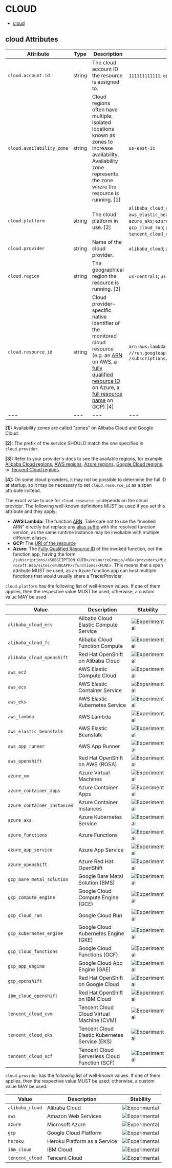 
<!--- Hugo front matter used to generate the website version of this page:
--->

# CLOUD

- [cloud](#cloud)


## cloud Attributes

| Attribute  | Type | Description  | Examples  | Stability |
|---|---|---|---|---|
| `cloud.account.id` |  string | The cloud account ID the resource is assigned to.  | `111111111111`; `opentelemetry` | ![Experimental](https://img.shields.io/badge/-experimental-blue) |
| `cloud.availability_zone` |  string | Cloud regions often have multiple, isolated locations known as zones to increase availability. Availability zone represents the zone where the resource is running. [1] | `us-east-1c` | ![Experimental](https://img.shields.io/badge/-experimental-blue) |
| `cloud.platform` |  string | The cloud platform in use. [2] | `alibaba_cloud_ecs`; `alibaba_cloud_fc`; `alibaba_cloud_openshift`; `aws_ec2`; `aws_ecs`; `aws_eks`; `aws_lambda`; `aws_elastic_beanstalk`; `aws_app_runner`; `aws_openshift`; `azure_vm`; `azure_container_apps`; `azure_container_instances`; `azure_aks`; `azure_functions`; `azure_app_service`; `azure_openshift`; `gcp_bare_metal_solution`; `gcp_compute_engine`; `gcp_cloud_run`; `gcp_kubernetes_engine`; `gcp_cloud_functions`; `gcp_app_engine`; `gcp_openshift`; `ibm_cloud_openshift`; `tencent_cloud_cvm`; `tencent_cloud_eks`; `tencent_cloud_scf` | ![Experimental](https://img.shields.io/badge/-experimental-blue) |
| `cloud.provider` |  string | Name of the cloud provider.  | `alibaba_cloud`; `aws`; `azure`; `gcp`; `heroku`; `ibm_cloud`; `tencent_cloud` | ![Experimental](https://img.shields.io/badge/-experimental-blue) |
| `cloud.region` |  string | The geographical region the resource is running. [3] | `us-central1`; `us-east-1` | ![Experimental](https://img.shields.io/badge/-experimental-blue) |
| `cloud.resource_id` |  string | Cloud provider-specific native identifier of the monitored cloud resource (e.g. an [ARN](https://docs.aws.amazon.com/general/latest/gr/aws-arns-and-namespaces.html) on AWS, a [fully qualified resource ID](https://learn.microsoft.com/rest/api/resources/resources/get-by-id) on Azure, a [full resource name](https://cloud.google.com/apis/design/resource_names#full_resource_name) on GCP) [4] | `arn:aws:lambda:REGION:ACCOUNT_ID:function:my-function`; `//run.googleapis.com/projects/PROJECT_ID/locations/LOCATION_ID/services/SERVICE_ID`; `/subscriptions/<SUBSCIPTION_GUID>/resourceGroups/<RG>/providers/Microsoft.Web/sites/<FUNCAPP>/functions/<FUNC>` | ![Experimental](https://img.shields.io/badge/-experimental-blue) |
|---|---|---|---|---|

**[1]:** Availability zones are called "zones" on Alibaba Cloud and Google Cloud.

**[2]:** The prefix of the service SHOULD match the one specified in `cloud.provider`.

**[3]:** Refer to your provider's docs to see the available regions, for example [Alibaba Cloud regions](https://www.alibabacloud.com/help/doc-detail/40654.htm), [AWS regions](https://aws.amazon.com/about-aws/global-infrastructure/regions_az/), [Azure regions](https://azure.microsoft.com/global-infrastructure/geographies/), [Google Cloud regions](https://cloud.google.com/about/locations), or [Tencent Cloud regions](https://www.tencentcloud.com/document/product/213/6091).

**[4]:** On some cloud providers, it may not be possible to determine the full ID at startup,
so it may be necessary to set `cloud.resource_id` as a span attribute instead.

The exact value to use for `cloud.resource_id` depends on the cloud provider.
The following well-known definitions MUST be used if you set this attribute and they apply:

* **AWS Lambda:** The function [ARN](https://docs.aws.amazon.com/general/latest/gr/aws-arns-and-namespaces.html).
  Take care not to use the "invoked ARN" directly but replace any
  [alias suffix](https://docs.aws.amazon.com/lambda/latest/dg/configuration-aliases.html)
  with the resolved function version, as the same runtime instance may be invokable with
  multiple different aliases.
* **GCP:** The [URI of the resource](https://cloud.google.com/iam/docs/full-resource-names)
* **Azure:** The [Fully Qualified Resource ID](https://docs.microsoft.com/rest/api/resources/resources/get-by-id) of the invoked function,
  *not* the function app, having the form
  `/subscriptions/<SUBSCIPTION_GUID>/resourceGroups/<RG>/providers/Microsoft.Web/sites/<FUNCAPP>/functions/<FUNC>`.
  This means that a span attribute MUST be used, as an Azure function app can host multiple functions that would usually share
  a TracerProvider.


`cloud.platform` has the following list of well-known values. If one of them applies, then the respective value MUST be used; otherwise, a custom value MAY be used.

| Value  | Description | Stability |
|---|---|---|
| `alibaba_cloud_ecs` | Alibaba Cloud Elastic Compute Service |  ![Experimental](https://img.shields.io/badge/-experimental-blue) |
| `alibaba_cloud_fc` | Alibaba Cloud Function Compute |  ![Experimental](https://img.shields.io/badge/-experimental-blue) |
| `alibaba_cloud_openshift` | Red Hat OpenShift on Alibaba Cloud |  ![Experimental](https://img.shields.io/badge/-experimental-blue) |
| `aws_ec2` | AWS Elastic Compute Cloud |  ![Experimental](https://img.shields.io/badge/-experimental-blue) |
| `aws_ecs` | AWS Elastic Container Service |  ![Experimental](https://img.shields.io/badge/-experimental-blue) |
| `aws_eks` | AWS Elastic Kubernetes Service |  ![Experimental](https://img.shields.io/badge/-experimental-blue) |
| `aws_lambda` | AWS Lambda |  ![Experimental](https://img.shields.io/badge/-experimental-blue) |
| `aws_elastic_beanstalk` | AWS Elastic Beanstalk |  ![Experimental](https://img.shields.io/badge/-experimental-blue) |
| `aws_app_runner` | AWS App Runner |  ![Experimental](https://img.shields.io/badge/-experimental-blue) |
| `aws_openshift` | Red Hat OpenShift on AWS (ROSA) |  ![Experimental](https://img.shields.io/badge/-experimental-blue) |
| `azure_vm` | Azure Virtual Machines |  ![Experimental](https://img.shields.io/badge/-experimental-blue) |
| `azure_container_apps` | Azure Container Apps |  ![Experimental](https://img.shields.io/badge/-experimental-blue) |
| `azure_container_instances` | Azure Container Instances |  ![Experimental](https://img.shields.io/badge/-experimental-blue) |
| `azure_aks` | Azure Kubernetes Service |  ![Experimental](https://img.shields.io/badge/-experimental-blue) |
| `azure_functions` | Azure Functions |  ![Experimental](https://img.shields.io/badge/-experimental-blue) |
| `azure_app_service` | Azure App Service |  ![Experimental](https://img.shields.io/badge/-experimental-blue) |
| `azure_openshift` | Azure Red Hat OpenShift |  ![Experimental](https://img.shields.io/badge/-experimental-blue) |
| `gcp_bare_metal_solution` | Google Bare Metal Solution (BMS) |  ![Experimental](https://img.shields.io/badge/-experimental-blue) |
| `gcp_compute_engine` | Google Cloud Compute Engine (GCE) |  ![Experimental](https://img.shields.io/badge/-experimental-blue) |
| `gcp_cloud_run` | Google Cloud Run |  ![Experimental](https://img.shields.io/badge/-experimental-blue) |
| `gcp_kubernetes_engine` | Google Cloud Kubernetes Engine (GKE) |  ![Experimental](https://img.shields.io/badge/-experimental-blue) |
| `gcp_cloud_functions` | Google Cloud Functions (GCF) |  ![Experimental](https://img.shields.io/badge/-experimental-blue) |
| `gcp_app_engine` | Google Cloud App Engine (GAE) |  ![Experimental](https://img.shields.io/badge/-experimental-blue) |
| `gcp_openshift` | Red Hat OpenShift on Google Cloud |  ![Experimental](https://img.shields.io/badge/-experimental-blue) |
| `ibm_cloud_openshift` | Red Hat OpenShift on IBM Cloud |  ![Experimental](https://img.shields.io/badge/-experimental-blue) |
| `tencent_cloud_cvm` | Tencent Cloud Cloud Virtual Machine (CVM) |  ![Experimental](https://img.shields.io/badge/-experimental-blue) |
| `tencent_cloud_eks` | Tencent Cloud Elastic Kubernetes Service (EKS) |  ![Experimental](https://img.shields.io/badge/-experimental-blue) |
| `tencent_cloud_scf` | Tencent Cloud Serverless Cloud Function (SCF) |  ![Experimental](https://img.shields.io/badge/-experimental-blue) |

`cloud.provider` has the following list of well-known values. If one of them applies, then the respective value MUST be used; otherwise, a custom value MAY be used.

| Value  | Description | Stability |
|---|---|---|
| `alibaba_cloud` | Alibaba Cloud |  ![Experimental](https://img.shields.io/badge/-experimental-blue) |
| `aws` | Amazon Web Services |  ![Experimental](https://img.shields.io/badge/-experimental-blue) |
| `azure` | Microsoft Azure |  ![Experimental](https://img.shields.io/badge/-experimental-blue) |
| `gcp` | Google Cloud Platform |  ![Experimental](https://img.shields.io/badge/-experimental-blue) |
| `heroku` | Heroku Platform as a Service |  ![Experimental](https://img.shields.io/badge/-experimental-blue) |
| `ibm_cloud` | IBM Cloud |  ![Experimental](https://img.shields.io/badge/-experimental-blue) |
| `tencent_cloud` | Tencent Cloud |  ![Experimental](https://img.shields.io/badge/-experimental-blue) |


